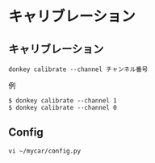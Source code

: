 # キャリブレーション

## キャリブレーション

```
donkey calibrate --channel チャンネル番号
```

例
```
$ donkey calibrate --channel 1
$ donkey calibrate --channel 0
```

## Config

```
vi ~/mycar/config.py
```